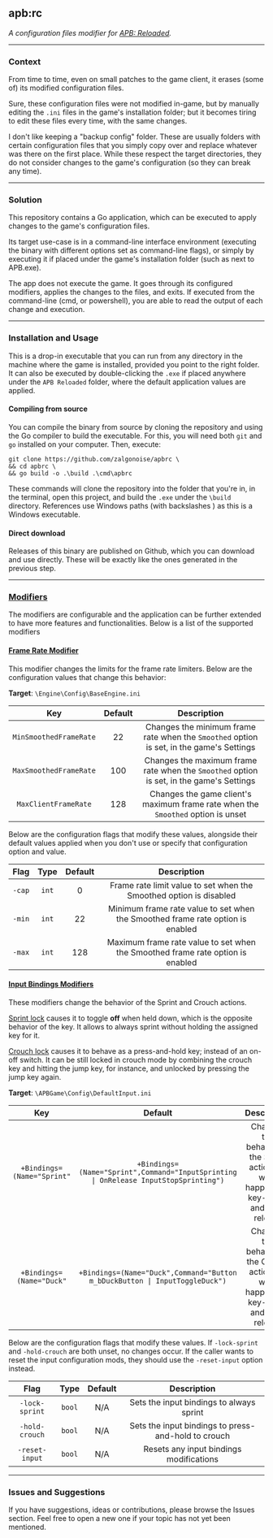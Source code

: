 ## apb:rc

*A configuration files modifier for [APB: Reloaded](https://gamersfirst.com/apb/).*

______________


### Context

From time to time, even on small patches to the game client, it erases (some of) its modified configuration files.

Sure, these configuration files were not modified in-game, but by manually editing the `.ini` files in the game's 
installation folder; but it becomes tiring to edit these files every time, with the same changes.

I don't like keeping a "backup config" folder. These are usually folders with certain configuration files that you 
simply copy over and replace whatever was there on the first place. While these respect the target directories, they
do not consider changes to the game's configuration (so they can break any time).

____________

### Solution

This repository contains a Go application, which can be executed to apply changes to the game's configuration files.

Its target use-case is in a command-line interface environment (executing the binary with different options set as 
command-line flags), or simply by executing it if placed under the game's installation folder (such as next to APB.exe).

The app does not execute the game. It goes through its configured modifiers, applies the changes to the files, and 
exits. If executed from the command-line (cmd, or powershell), you are able to read the output of each change and 
execution.

_____________

### Installation and Usage

This is a drop-in executable that you can run from any directory in the machine where the game is installed, provided 
you point to the right folder. It can also be executed by double-clicking the `.exe` if placed anywhere under the 
`APB Reloaded` folder, where the default application values are applied.

#### Compiling from source

You can compile the binary from source by cloning the repository and using the Go compiler to build the executable. 
For this, you will need both `git` and `go` installed on your computer. Then, execute:

```shell
git clone https://github.com/zalgonoise/apbrc \
&& cd apbrc \
&& go build -o .\build .\cmd\apbrc
```

These commands will clone the repository into the folder that you're in, in the terminal, open this project, and build 
the `.exe` under the `\build` directory. References use Windows paths (with backslashes \) as this is a Windows 
executable.

#### Direct download

Releases of this binary are published on Github, which you can download and use directly. These will be exactly like the 
ones generated in the previous step.


_____________

### [Modifiers](./processor/modifiers)

The modifiers are configurable and the application can be further extended to have more features and functionalities. 
Below is a list of the supported modifiers

#### [Frame Rate Modifier](./processor/modifiers/engine/fps.go)

This modifier changes the limits for the frame rate limiters. Below are the configuration values that change this
behavior:

__Target__: `\Engine\Config\BaseEngine.ini`

|          Key           | Default |                                       Description                                        |
|:----------------------:|:-------:|:----------------------------------------------------------------------------------------:|
| `MinSmoothedFrameRate` |   22    | Changes the minimum frame rate when the `Smoothed` option is set, in the game's Settings |
| `MaxSmoothedFrameRate` |   100   | Changes the maximum frame rate when the `Smoothed` option is set, in the game's Settings |
|  `MaxClientFrameRate`  |   128   |     Changes the game client's maximum frame rate when the `Smoothed` option is unset     |


Below are the configuration flags that modify these values, alongside their default values applied when you don't use
or specify that configuration option and value.

|  Flag  | Type  | Default |                                  Description                                   |
|:------:|:-----:|:-------:|:------------------------------------------------------------------------------:|
| `-cap` | `int` |    0    |       Frame rate limit value to set when the Smoothed option is disabled       |
| `-min` | `int` |   22    | Minimum frame rate value to set when the Smoothed frame rate option is enabled |
| `-max` | `int` |   128   | Maximum frame rate value to set when the Smoothed frame rate option is enabled |


#### [Input Bindings Modifiers](./processor/modifiers/input)

These modifiers change the behavior of the Sprint and Crouch actions.

[Sprint lock](./processor/modifiers/input/sprint_lock.go) causes it to toggle __off__ when held down, which is the opposite behavior of the key. It allows to always 
sprint without holding the assigned key for it.

[Crouch lock](./processor/modifiers/input/crouch_lock.go) causes it to behave as a press-and-hold key; instead of an on-off switch. It can be still locked in crouch 
mode by combining the crouch key and hitting the jump key, for instance, and unlocked by pressing the jump key again.

__Target__: `\APBGame\Config\DefaultInput.ini`

|            Key             |                                       Default                                        |                                       Description                                       |
|:--------------------------:|:------------------------------------------------------------------------------------:|:---------------------------------------------------------------------------------------:|
| `+Bindings=(Name="Sprint"` | `+Bindings=(Name="Sprint",Command="InputSprinting \| OnRelease InputStopSprinting")` | Changes the behavior of the Sprint action, on what happens on key-press and key-release |
|  `+Bindings=(Name="Duck"`  |     `+Bindings=(Name="Duck",Command="Button m_bDuckButton \| InputToggleDuck")`      | Changes the behavior of the Crouch action, on what happens on key-press and key-release |


Below are the configuration flags that modify these values. If `-lock-sprint` and `-hold-crouch` are both unset, no changes occur. 
If the caller wants to reset the input configuration mods, they should use the `-reset-input` option instead.

|      Flag      |  Type  | Default |                     Description                     |
|:--------------:|:------:|:-------:|:---------------------------------------------------:|
| `-lock-sprint` | `bool` |   N/A   |      Sets the input bindings to always sprint       |
| `-hold-crouch` | `bool` |   N/A   | Sets the input bindings to press-and-hold to crouch |
| `-reset-input` | `bool` |   N/A   |       Resets any input bindings modifications       |

_______

### Issues and Suggestions

If you have suggestions, ideas or contributions, please browse the Issues section. Feel free to open a new one if your 
topic has not yet been mentioned.